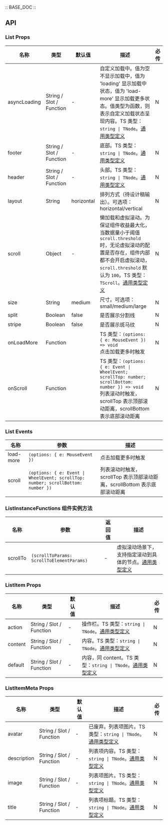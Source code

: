 :: BASE_DOC ::

## API

### List Props

名称 | 类型 | 默认值 | 描述 | 必传
-- | -- | -- | -- | --
asyncLoading | String / Slot / Function | - | 自定义加载中。值为空不显示加载中，值为 'loading' 显示加载中状态，值为 'load-more' 显示加载更多状态。值类型为函数，则表示自定义加载状态呈现内容。TS 类型：`string \| TNode`。[通用类型定义](https://github.com/Tencent/tdesign-vue/blob/develop/src/common.ts) | N
footer | String / Slot / Function | - | 底部。TS 类型：`string \| TNode`。[通用类型定义](https://github.com/Tencent/tdesign-vue/blob/develop/src/common.ts) | N
header | String / Slot / Function | - | 头部。TS 类型：`string \| TNode`。[通用类型定义](https://github.com/Tencent/tdesign-vue/blob/develop/src/common.ts) | N
layout | String | horizontal | 排列方式（待设计稿输出）。可选项：horizontal/vertical | N
scroll | Object | - | 懒加载和虚拟滚动。为保证组件收益最大化，当数据量小于阈值 `scroll.threshold` 时，无论虚拟滚动的配置是否存在，组件内部都不会开启虚拟滚动，`scroll.threshold` 默认为 `100`。TS 类型：`TScroll`。[通用类型定义](https://github.com/Tencent/tdesign-vue/blob/develop/src/common.ts) | N
size | String | medium | 尺寸。可选项：small/medium/large | N
split | Boolean | false | 是否展示分割线 | N
stripe | Boolean | false | 是否展示斑马纹 | N
onLoadMore | Function |  | TS 类型：`(options: { e: MouseEvent }) => void`<br/>点击加载更多时触发 | N
onScroll | Function |  | TS 类型：`(options: { e: Event \| WheelEvent; scrollTop: number; scrollBottom: number }) => void`<br/>列表滚动时触发，scrollTop 表示顶部滚动距离，scrollBottom 表示底部滚动距离 | N

### List Events

名称 | 参数 | 描述
-- | -- | --
load-more | `(options: { e: MouseEvent })` | 点击加载更多时触发
scroll | `(options: { e: Event \| WheelEvent; scrollTop: number; scrollBottom: number })` | 列表滚动时触发，scrollTop 表示顶部滚动距离，scrollBottom 表示底部滚动距离

### ListInstanceFunctions 组件实例方法

名称 | 参数 | 返回值 | 描述
-- | -- | -- | --
scrollTo | `(scrollToParams: ScrollToElementParams)` | \- | 虚拟滚动场景下，支持指定滚动到具体的节点。[通用类型定义](https://github.com/Tencent/tdesign-vue/blob/develop/src/common.ts)


### ListItem Props

名称 | 类型 | 默认值 | 描述 | 必传
-- | -- | -- | -- | --
action | String / Slot / Function | - | 操作栏。TS 类型：`string \| TNode`。[通用类型定义](https://github.com/Tencent/tdesign-vue/blob/develop/src/common.ts) | N
content | String / Slot / Function | - | 内容。TS 类型：`string \| TNode`。[通用类型定义](https://github.com/Tencent/tdesign-vue/blob/develop/src/common.ts) | N
default | String / Slot / Function | - | 内容，同 content。TS 类型：`string \| TNode`。[通用类型定义](https://github.com/Tencent/tdesign-vue/blob/develop/src/common.ts) | N


### ListItemMeta Props

名称 | 类型 | 默认值 | 描述 | 必传
-- | -- | -- | -- | --
avatar | String / Slot / Function | - | 已废弃。列表项图片。TS 类型：`string \| TNode`。[通用类型定义](https://github.com/Tencent/tdesign-vue/blob/develop/src/common.ts) | N
description | String / Slot / Function | - | 列表项内容。TS 类型：`string \| TNode`。[通用类型定义](https://github.com/Tencent/tdesign-vue/blob/develop/src/common.ts) | N
image | String / Slot / Function | - | 列表项图片。TS 类型：`string \| TNode`。[通用类型定义](https://github.com/Tencent/tdesign-vue/blob/develop/src/common.ts) | N
title | String / Slot / Function | - | 列表项标题。TS 类型：`string \| TNode`。[通用类型定义](https://github.com/Tencent/tdesign-vue/blob/develop/src/common.ts) | N
